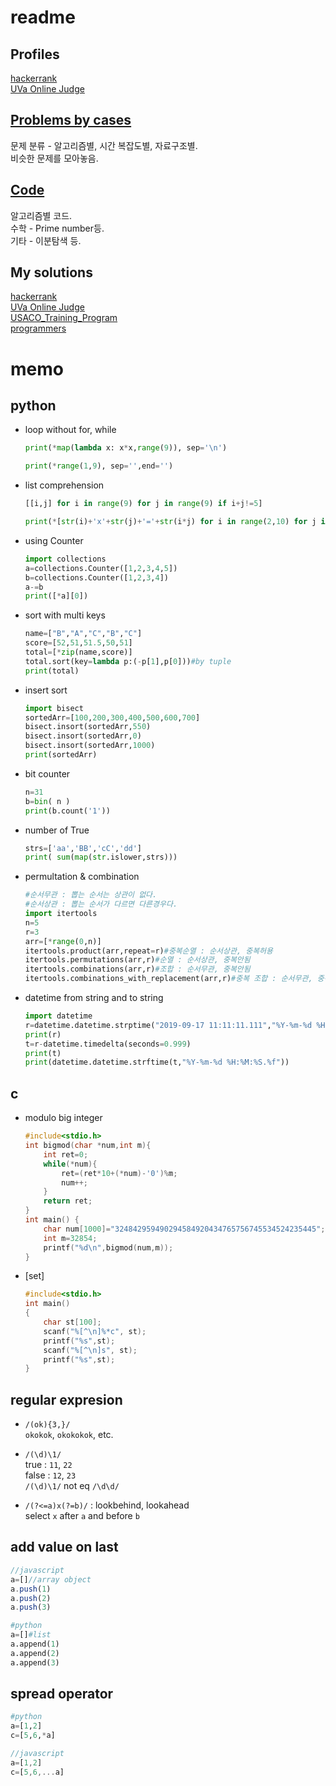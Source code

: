 # readme
## Profiles
[hackerrank](https://www.hackerrank.com/kkangnet)  
[UVa Online Judge](https://uhunt.onlinejudge.org/id/82804)  
## [Problems by cases](case.md)  
문제 분류 - 알고리즘별, 시간 복잡도별, 자료구조별.  
비슷한 문제를 모아놓음.  
## [Code](code.md)  
알고리즘별 코드.  
수학 - Prime number등.  
기타 - 이분탐색 등.  
## My solutions
[hackerrank](hackerrank/readme.md)  
[UVa Online Judge](uva_online/readme.md)  
[USACO_Training_Program](USACO_Training_Program/readme.md)  
[programmers](programmers.md)  
# memo
## python
+ loop without for, while  
    ```py
    print(*map(lambda x: x*x,range(9)), sep='\n')
    ```
    ```py
    print(*range(1,9), sep='',end='')
    ```
+ list comprehension  
    ```py
    [[i,j] for i in range(9) for j in range(9) if i+j!=5]
    ```
    ```py
    print(*[str(i)+'x'+str(j)+'='+str(i*j) for i in range(2,10) for j in range(2,10) if i<=j])
    ```
+ using Counter  
    ```py
    import collections
    a=collections.Counter([1,2,3,4,5])
    b=collections.Counter([1,2,3,4])
    a-=b
    print([*a][0])
    ```
+ sort with multi keys  
    ```py
    name=["B","A","C","B","C"]
    score=[52,51,51.5,50,51]
    total=[*zip(name,score)]
    total.sort(key=lambda p:(-p[1],p[0]))#by tuple
    print(total)
    ```
+ insert sort  
    ```py
    import bisect
    sortedArr=[100,200,300,400,500,600,700]
    bisect.insort(sortedArr,550)
    bisect.insort(sortedArr,0)
    bisect.insort(sortedArr,1000)
    print(sortedArr)
    ```
+ bit counter
    ```py
    n=31
    b=bin( n )
    print(b.count('1'))
    ```
+ number of True
    ```py
    strs=['aa','BB','cC','dd']
    print( sum(map(str.islower,strs)))
    ```
+ permultation & combination
    ```py
    #순서무관 : 뽑는 순서는 상관이 없다.
    #순서상관 : 뽑는 순서가 다르면 다른경우다.    
    import itertools
    n=5
    r=3
    arr=[*range(0,n)]
    itertools.product(arr,repeat=r)#중복순열 : 순서상관, 중복허용
    itertools.permutations(arr,r)#순열 : 순서상관, 중복안됨
    itertools.combinations(arr,r)#조합 : 순서무관, 중복안됨
    itertools.combinations_with_replacement(arr,r)#중복 조합 : 순서무관, 중복허용
    ```
+ datetime from string and to string
    ```py
    import datetime
    r=datetime.datetime.strptime("2019-09-17 11:11:11.111","%Y-%m-%d %H:%M:%S.%f")
    print(r)
    t=r-datetime.timedelta(seconds=0.999)
    print(t)
    print(datetime.datetime.strftime(t,"%Y-%m-%d %H:%M:%S.%f"))
    ```
## c
+ modulo big integer
    ```c
    #include<stdio.h>
    int bigmod(char *num,int m){
        int ret=0;
        while(*num){
            ret=(ret*10+(*num)-'0')%m;
            num++;
        }
        return ret;
    }
    int main() {
        char num[1000]="324842959490294584920434765756745534524235445";
        int m=32854;
        printf("%d\n",bigmod(num,m));
    }
    ```
+ [set]
    ```c
    #include<stdio.h>
    int main()
    {
        char st[100];
        scanf("%[^\n]%*c", st);
        printf("%s",st);
        scanf("%[^\n]s", st);
        printf("%s",st);
    }
    ```

## regular expresion
+ `/(ok){3,}/`  
`okokok`, `okokokok`, etc.  

+ `/(\d)\1/`  
true : `11`, `22`  
false : `12`, `23`  
`/(\d)\1/` not eq `/\d\d/`  

+ `/(?<=a)x(?=b)/` : lookbehind, lookahead  
select `x` after `a` and before `b`  

## add value on last
```js
//javascript
a=[]//array object
a.push(1)
a.push(2)
a.push(3)
```
```py
#python
a=[]#list
a.append(1)
a.append(2)
a.append(3)
```
## spread operator
```py
#python
a=[1,2]
c=[5,6,*a]
```
```js
//javascript
a=[1,2]
c=[5,6,...a]
```

